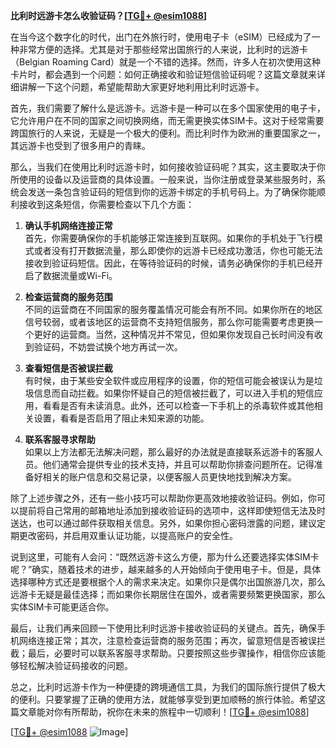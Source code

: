 **比利时远游卡怎么收验证码？[[TG💪+ @esim1088](https://t.me/s/esim1088)]**

在当今这个数字化的时代，出门在外旅行时，使用电子卡（eSIM）已经成为了一种非常方便的选择。尤其是对于那些经常出国旅行的人来说，比利时的远游卡（Belgian Roaming Card）就是一个不错的选择。然而，许多人在初次使用这种卡片时，都会遇到一个问题：如何正确接收和验证短信验证码呢？这篇文章就来详细讲解一下这个问题，希望能帮助大家更好地利用比利时远游卡。

首先，我们需要了解什么是远游卡。远游卡是一种可以在多个国家使用的电子卡，它允许用户在不同的国家之间切换网络，而无需更换实体SIM卡。这对于经常需要跨国旅行的人来说，无疑是一个极大的便利。而比利时作为欧洲的重要国家之一，其远游卡也受到了很多用户的青睐。

那么，当我们在使用比利时远游卡时，如何接收验证码呢？其实，这主要取决于你所使用的设备以及运营商的具体设置。一般来说，当你注册或登录某些服务时，系统会发送一条包含验证码的短信到你的远游卡绑定的手机号码上。为了确保你能顺利接收到这条短信，你需要检查以下几个方面：

1. **确认手机网络连接正常**  
   首先，你需要确保你的手机能够正常连接到互联网。如果你的手机处于飞行模式或者没有打开数据流量，那么即使你的远游卡已经成功激活，你也可能无法接收到验证码短信。因此，在等待验证码的时候，请务必确保你的手机已经开启了数据流量或Wi-Fi。

2. **检查运营商的服务范围**  
   不同的运营商在不同国家的服务覆盖情况可能会有所不同。如果你所在的地区信号较弱，或者该地区的运营商不支持短信服务，那么你可能需要考虑更换一个更好的运营商。当然，这种情况并不常见，但如果你发现自己长时间没有收到验证码，不妨尝试换个地方再试一次。

3. **查看短信是否被误拦截**  
   有时候，由于某些安全软件或应用程序的设置，你的短信可能会被误认为是垃圾信息而自动拦截。如果你怀疑自己的短信被拦截了，可以进入手机的短信应用，看看是否有未读消息。此外，还可以检查一下手机上的杀毒软件或其他相关设置，看看是否启用了阻止未知来源的功能。

4. **联系客服寻求帮助**  
   如果以上方法都无法解决问题，那么最好的办法就是直接联系远游卡的客服人员。他们通常会提供专业的技术支持，并且可以帮助你排查问题所在。记得准备好相关的账户信息和交易记录，以便客服人员更快地找到解决方案。

除了上述步骤之外，还有一些小技巧可以帮助你更高效地接收验证码。例如，你可以提前将自己常用的邮箱地址添加到接收验证码的选项中，这样即使短信无法及时送达，也可以通过邮件获取相关信息。另外，如果你担心密码泄露的问题，建议定期更改密码，并启用双重认证功能，以提高账户的安全性。

说到这里，可能有人会问：“既然远游卡这么方便，那为什么还要选择实体SIM卡呢？”确实，随着技术的进步，越来越多的人开始倾向于使用电子卡。但是，具体选择哪种方式还是要根据个人的需求来决定。如果你只是偶尔出国旅游几次，那么远游卡无疑是最佳选择；而如果你长期居住在国外，或者需要频繁更换国家，那么实体SIM卡可能更适合你。

最后，让我们再来回顾一下使用比利时远游卡接收验证码的关键点。首先，确保手机网络连接正常；其次，注意检查运营商的服务范围；再次，留意短信是否被误拦截；最后，必要时可以联系客服寻求帮助。只要按照这些步骤操作，相信你应该能够轻松解决验证码接收的问题。

总之，比利时远游卡作为一种便捷的跨境通信工具，为我们的国际旅行提供了极大的便利。只要掌握了正确的使用方法，就能够享受到更加顺畅的旅行体验。希望这篇文章能对你有所帮助，祝你在未来的旅程中一切顺利！[[TG💪+ @esim1088](https://t.me/s/esim1088)]

[[TG💪+ @esim1088](https://t.me/s/esim1088) ![Image](https://i.postimg.cc/4NQfJmqS/Snipaste-2025-05-13-00-14-12.png)]